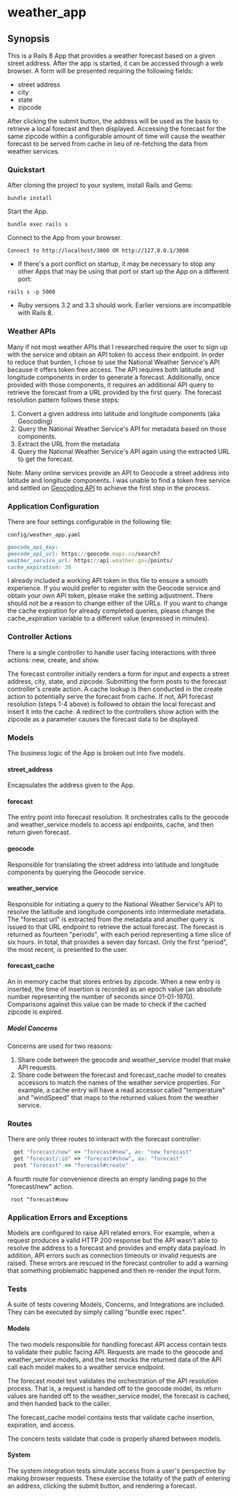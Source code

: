 # weather_app

## Synopsis
This is a Rails 8 App that provides a weather forecast based on a given street address. After the app is started, it can be accessed through a web browser. A form will be presented requiring the following fields:

- street address
- city
- state
- zipcode

After clicking the submit button, the address will be used as the basis to retrieve a local forecast and then displayed. Accessing the forecast for the same zipcode within a configurable amount of time will cause the weather forecast to be served from cache in lieu of re-fetching the data from weather services.

### Quickstart

After cloning the project to your system, install Rails and Gems:

`bundle install` 

Start the App.

`bundle exec rails s` 

Connect to the App from your browser.

`Connect to http://localhost/3000 OR http://127.0.0.1/3000` 

* If there's a port conflict on startup, it may be necessary to stop any other Apps that may be using that port or start up the App on a different port:

`rails s -p 5000` 

* Ruby versions 3.2 and 3.3 should work. Earlier versions are incompatible with Rails 8.

### Weather APIs

Many if not most weather APIs that I researched require the user to sign up with the service and obtain an API token to access their endpoint. In order to reduce that burden, I chose to use the National Weather Service's API because it offers token free access. The API requires both latitude and longitude components in order to generate a forecast. Additionally, once provided with those components, it requires an additional API query to retrieve the forecast from a URL provided by the first query. The forecast resolution pattern follows these steps:

1. Convert a given address into latitude and longitude components (aka Geocoding)
2. Query the National Weather Service's API for metadata based on those components.
3. Extract the URL from the metadata
4. Query the National Weather Service's API again using the extracted URL to get the forecast.

Note: Many online services provide an API to Geocode a street address into latitude and longitude components. I was unable to find a token free service and settled on [Geocoding API](http://geocode.maps.co) to achieve the first step in the process.

### Application Configuration

There are four settings configurable in the following file:

`config/weather_app.yaml` 

```Ruby
geocode_api_key: 
geocode_api_url: https://geocode.maps.co/search?
weather_service_url: https://api.weather.gov/points/
cache_expiration: 30
```
I already included a working API token in this file to ensure a smooth experience. If you would prefer to register with the Geocode service and obtain your own API token, please make the setting adjustment. There should not be a reason to change either of the URLs. If you want to change the cache expiration for already completed queries, please change the cache_expiration variable to a different value (expressed in minutes).

### Controller Actions
There is a single controller to handle user facing interactions with three actions: new, create, and show.

The forecast controller initially renders a form for input and expects a street address, city, state, and zipcode. Submitting the form posts to the forecast controller's create action. A cache lookup is then conducted in the create action to potentially serve the forecast from cache. If not, API forecast resolution (steps 1-4 above) is followed to obtain the local forecast and insert it into the cache. A redirect to the controllers show action with the zipcode as a parameter causes the forecast data to be displayed.

### Models
The business logic of the App is broken out into five models.

#### street_address
Encapsulates the address given to the App.

#### forecast
The entry point into forecast resolution. It orchestrates calls to the geocode and weather_service models to access api endpoints, cache, and then return given forecast.

#### geocode
Responsible for translating the street address into latitude and longitude components by querying the Geocode service.

#### weather_service
Responsible for initiating a query to the National Weather Service's API to resolve the latitude and longitude components into intermediate metadata. The "forecast url" is extracted from the metadata and another query is issued to that URL endpoint to retrieve the actual forecast. The forecast is returned as fourteen "periods", with each period representing a time slice of six hours. In total, that provides a seven day forcast. Only the first "period", the most recent, is presented to the user.

#### forecast_cache
An in memory cache that stores entries by zipcode. When a new entry is inserted, the time of insertion is recorded as an epoch value (an absolute number representing the number of seconds since 01-01-1970). Comparisons against this value can be made to check if the cached zipcode is expired.

##### Model Concerns
Concerns are used for two reasons:

1. Share code between the geocode and weather_service model that make API requests.
2. Share code between the forecast and forecast_cache model to creates accessors to match the names of the weather service properties. For example, a cache entry will have a read accessor called "temperature" and "windSpeed" that maps to the returned values from the weather service.

### Routes
There are only three routes to interact with the forecast controller:

```Ruby  root "forecast#new"
  get "forecast/new" => "forecast#new", as: "new_forecast"
  get "forecast/:id" => "forecast#show", as: "forecast"
  post "forecast" => "forecast#create"
```
A fourth route for convenience directs an empty landing page to the "forecast/new" action.

`  root "forecast#new
` 
### Application Errors and Exceptions
Models are configured to raise API related errors. For example, when a request produces a valid HTTP 200 response but the API wasn't able to resolve the address to a forecast and provides and empty data payload. In addition, API errors such as connection timeouts or invalid requests are raised. These errors are rescued in the forecast controller to add a warning that something problematic happened and then re-render the input form.

### Tests
A suite of tests covering Models, Concerns, and Integrations are included. They can be executed by simply calling "bundle exec rspec".

#### Models
The two models responsible for handling forecast API access contain tests to validate their public facing API. Requests are made to the geocode and weather_service models, and the test mocks the returned data of the API call each model makes to a weather service endpoint.

The forecast model test validates the orchestration of the API resolution process. That is, a request is handed off to the geocode model, its return values are handed off to the weather_service model, the forecast is cached, and then handed back to the caller.

The forecast_cache model contains tests that validate cache insertion, expiration, and access.

The concern tests validate that code is properly shared between models.
#### System
The system integration tests simulate access from a user's perspective by making browser requests. These exercise the totality of the path of entering an address, clicking the submit button, and rendering a forecast.

